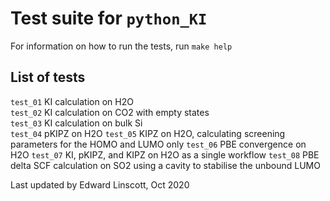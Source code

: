 # Test suite for `python_KI`
For information on how to run the tests, run `make help`

## List of tests
`test_01` KI calculation on H2O  
`test_02` KI calculation on CO2 with empty states  
`test_03` KI calculation on bulk Si  
`test_04` pKIPZ on H2O
`test_05` KIPZ on H2O, calculating screening parameters for the HOMO and LUMO only
`test_06` PBE convergence on H2O
`test_07` KI, pKIPZ, and KIPZ on H2O as a single workflow
`test_08` PBE delta SCF calculation on SO2 using a cavity to stabilise the unbound LUMO

Last updated by Edward Linscott, Oct 2020

